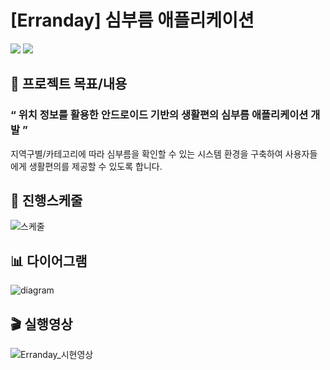 # [Erranday] 심부름 애플리케이션
<p> 
<img src="https://img.shields.io/badge/Android%20Studio-23c26a.svg?&style=for-the-badge&logo=Android%20Studio&logoColor=white"/>
<img src="https://img.shields.io/badge/Java-3776AB.svg?style=for-the-badge&logo=oracle&logoColor=white"/>
</p>

## 📑 프로젝트 목표/내용
### “ 위치 정보를 활용한 안드로이드 기반의 생활편의 심부름 애플리케이션 개발 ” <br>
지역구별/카테고리에 따라 심부름을 확인할 수 있는 시스템 환경을 구축하여 사용자들에게 생활편의를 제공할 수 있도록 합니다.

## 📆 진행스케줄
![스케줄](https://github.com/Lee-SeulGi/Erranday/assets/89624548/e135f262-fe80-41a5-8951-6398a41c8778)

## 📊 다이어그램
![diagram](https://github.com/Lee-SeulGi/Erranday/assets/89624548/948703b1-f614-407d-8037-f5a760e01f1d)

## 🎬 실행영상
![Erranday_시현영상](https://github.com/Lee-SeulGi/Erranday/assets/89624548/92dfffaf-fb0a-4428-bd83-586055bee672)
